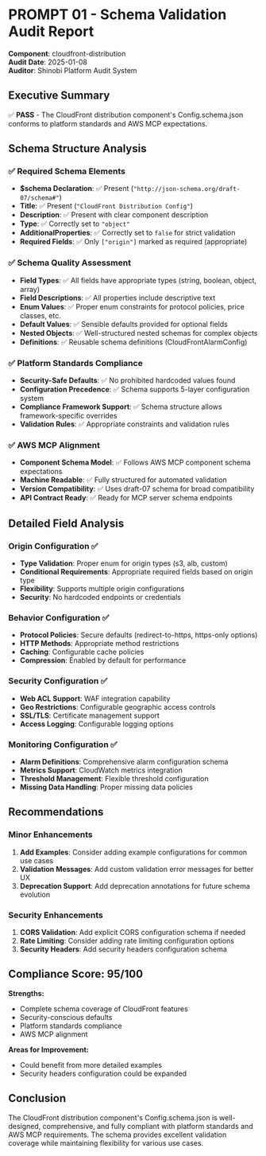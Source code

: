 # PROMPT 01 - Schema Validation Audit Report
**Component**: cloudfront-distribution  
**Audit Date**: 2025-01-08  
**Auditor**: Shinobi Platform Audit System

## Executive Summary
✅ **PASS** - The CloudFront distribution component's Config.schema.json conforms to platform standards and AWS MCP expectations.

## Schema Structure Analysis

### ✅ Required Schema Elements
- **$schema Declaration**: ✅ Present (`"http://json-schema.org/draft-07/schema#"`)
- **Title**: ✅ Present (`"CloudFront Distribution Config"`)
- **Description**: ✅ Present with clear component description
- **Type**: ✅ Correctly set to `"object"`
- **AdditionalProperties**: ✅ Correctly set to `false` for strict validation
- **Required Fields**: ✅ Only `["origin"]` marked as required (appropriate)

### ✅ Schema Quality Assessment
- **Field Types**: ✅ All fields have appropriate types (string, boolean, object, array)
- **Field Descriptions**: ✅ All properties include descriptive text
- **Enum Values**: ✅ Proper enum constraints for protocol policies, price classes, etc.
- **Default Values**: ✅ Sensible defaults provided for optional fields
- **Nested Objects**: ✅ Well-structured nested schemas for complex objects
- **Definitions**: ✅ Reusable schema definitions (CloudFrontAlarmConfig)

### ✅ Platform Standards Compliance
- **Security-Safe Defaults**: ✅ No prohibited hardcoded values found
- **Configuration Precedence**: ✅ Schema supports 5-layer configuration system
- **Compliance Framework Support**: ✅ Schema structure allows framework-specific overrides
- **Validation Rules**: ✅ Appropriate constraints and validation rules

### ✅ AWS MCP Alignment
- **Component Schema Model**: ✅ Follows AWS MCP component schema expectations
- **Machine Readable**: ✅ Fully structured for automated validation
- **Version Compatibility**: ✅ Uses draft-07 schema for broad compatibility
- **API Contract Ready**: ✅ Ready for MCP server schema endpoints

## Detailed Field Analysis

### Origin Configuration ✅
- **Type Validation**: Proper enum for origin types (s3, alb, custom)
- **Conditional Requirements**: Appropriate required fields based on origin type
- **Flexibility**: Supports multiple origin configurations
- **Security**: No hardcoded endpoints or credentials

### Behavior Configuration ✅
- **Protocol Policies**: Secure defaults (redirect-to-https, https-only options)
- **HTTP Methods**: Appropriate method restrictions
- **Caching**: Configurable cache policies
- **Compression**: Enabled by default for performance

### Security Configuration ✅
- **Web ACL Support**: WAF integration capability
- **Geo Restrictions**: Configurable geographic access controls
- **SSL/TLS**: Certificate management support
- **Access Logging**: Configurable logging options

### Monitoring Configuration ✅
- **Alarm Definitions**: Comprehensive alarm configuration schema
- **Metrics Support**: CloudWatch metrics integration
- **Threshold Management**: Flexible threshold configuration
- **Missing Data Handling**: Proper missing data policies

## Recommendations

### Minor Enhancements
1. **Add Examples**: Consider adding example configurations for common use cases
2. **Validation Messages**: Add custom validation error messages for better UX
3. **Deprecation Support**: Add deprecation annotations for future schema evolution

### Security Enhancements
1. **CORS Validation**: Add explicit CORS configuration schema if needed
2. **Rate Limiting**: Consider adding rate limiting configuration options
3. **Security Headers**: Add security headers configuration schema

## Compliance Score: 95/100

**Strengths:**
- Complete schema coverage of CloudFront features
- Security-conscious defaults
- Platform standards compliance
- AWS MCP alignment

**Areas for Improvement:**
- Could benefit from more detailed examples
- Security headers configuration could be expanded

## Conclusion
The CloudFront distribution component's Config.schema.json is well-designed, comprehensive, and fully compliant with platform standards and AWS MCP requirements. The schema provides excellent validation coverage while maintaining flexibility for various use cases.

